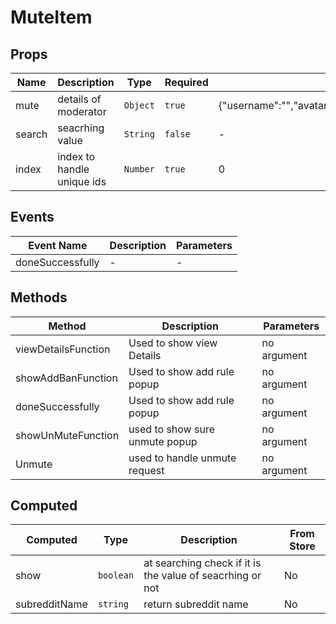 # MuteItem

## Props

<!-- @vuese:MuteItem:props:start -->
|Name|Description|Type|Required|Default|
|---|---|---|---|---|
|mute|details of moderator|`Object`|`true`|{"username":"","avatar":"","dateOfMute":"","muteReason":""}|
|search|seacrhing value|`String`|`false`|-|
|index|index to handle unique ids|`Number`|`true`|0|

<!-- @vuese:MuteItem:props:end -->


## Events

<!-- @vuese:MuteItem:events:start -->
|Event Name|Description|Parameters|
|---|---|---|
|doneSuccessfully|-|-|

<!-- @vuese:MuteItem:events:end -->


## Methods

<!-- @vuese:MuteItem:methods:start -->
|Method|Description|Parameters|
|---|---|---|
|viewDetailsFunction|Used to show view Details|no argument|
|showAddBanFunction|Used to show add rule popup|no argument|
|doneSuccessfully|Used to show add rule popup|no argument|
|showUnMuteFunction|used to show sure unmute popup|no argument|
|Unmute|used to handle unmute request|no argument|

<!-- @vuese:MuteItem:methods:end -->


## Computed

<!-- @vuese:MuteItem:computed:start -->
|Computed|Type|Description|From Store|
|---|---|---|---|
|show|`boolean`|at searching check if it is the value of seacrhing or not|No|
|subredditName|`string`|return subreddit name|No|

<!-- @vuese:MuteItem:computed:end -->


